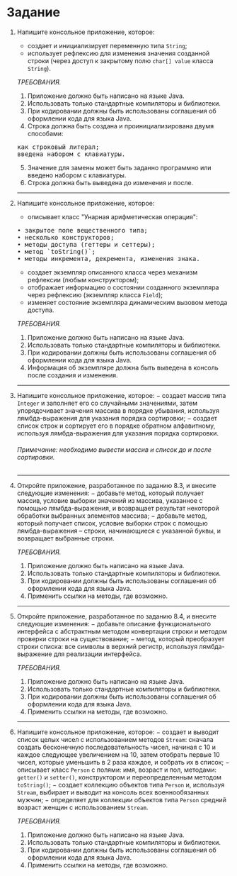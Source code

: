 # Задание
1. Напишите консольное приложение, которое:
   - создает и инициализирует переменную типа `String`;
   - использует рефлексию для изменения значения созданной строки
   (через доступ к закрытому полю `char[] value` класса `String`).
   
   _ТРЕБОВАНИЯ._
   1. Приложение должно быть написано на языке Java.
   2. Использовать только стандартные компиляторы и библиотеки.
   3. При кодировании должны быть использованы соглашения об
   оформлении кода для языка Java.
   4. Строка должна быть создана и проинициализирована двумя способами:
   <pre>как строковый литерал;
   введена набором с клавиатуры.</pre>
   5. Значение для замены может быть заданно программно или введено
   набором с клавиатуры.
   6. Строка должна быть выведена до изменения и после.
   
   ***
2. Напишите консольное приложение, которое:
   - описывает класс "Унарная арифметическая операция":
   <pre>• закрытое поле вещественного типа;
   • несколько конструкторов;
   • методы доступа (геттеры и сеттеры);
   • метод `toString()`;
   • методы инкремента, декремента, изменения знака.</pre>
   - создает экземпляр описанного класса через механизм рефлексии
   (любым конструктором);
   - отображает информацию о состоянии созданного экземпляра через
   рефлексию (экземпляр класса `Field`);
   - изменяет состояние экземпляра динамическим вызовом метода
   доступа.
   
   _ТРЕБОВАНИЯ._
   1. Приложение должно быть написано на языке Java.
   2. Использовать только стандартные компиляторы и библиотеки.
   3. При кодировании должны быть использованы соглашения об
   оформлении кода для языка Java.
   4. Информация об экземпляре должна быть выведена в консоль после
   создания и изменения.
   
   ***
3. Напишите консольное приложение, которое:
   − создает массив типа `Integer` и заполняет его со случайными значениями,
   затем упорядочивает значения массива в порядке убывания, используя
   лямбда-выражения для указания порядка сортировки;
   − создает список строк и сортирует его в порядке обратном алфавитному,
   используя лямбда-выражения для указания порядка сортировки.
   ###### Примечание: необходимо вывести массив и список до и после сортировки.
   ***
4. Откройте приложение, разработанное по заданию 8.3, и внесите
   следующие изменения:
   − добавьте метод, который получает массив, условие выборки значений из
   массива, указанное с помощью лямбда-выражения, и возвращает результат
   некоторой обработки выбранных элементов массива;
   − добавьте метод, который получает список, условие выборки строк с
   помощью лямбда-выражения – строки, начинающиеся с указанной буквы,
   и возвращает выбранные строки.
   
   _ТРЕБОВАНИЯ._
   1. Приложение должно быть написано на языке Java.
   2. Использовать только стандартные компиляторы и библиотеки.
   3. При кодировании должны быть использованы соглашения об
   оформлении кода для языка Java.
   4. Применить ссылки на методы, где возможно.
   ***
5. Откройте приложение, разработанное по заданию 8.4, и внесите
   следующие изменения:
   − добавьте описание функционального интерфейса с абстрактным методом
   конвертации строки и методом проверки строки на существование;
   − метод, который преобразует строки списка: все символы в верхний
   регистр, используя лямбда-выражение для реализации интерфейса.
   
   _ТРЕБОВАНИЯ._
   1. Приложение должно быть написано на языке Java.
   2. Использовать только стандартные компиляторы и библиотеки.
   3. При кодировании должны быть использованы соглашения об
   оформлении кода для языка Java.
   4. Применить ссылки на методы, где возможно.
   ***
   
6. Напишите консольное приложение, которое:
   − создает и выводит список целых чисел с использованием методов `Stream`:
   сначала создать бесконечную последовательность чисел, начиная с 10 и
   каждое следующее увеличением на 10, затем отобрать первые 10 чисел,
   которые уменьшить в 2 раза каждое, и собрать их в список;
   − описывает класс `Person` с полями: имя, возраст и пол, методами: `getter()` и
   `setter()`, конструктором и переопределенным методом `toString()`;
   − создает коллекцию объектов типа `Person` и, используя `Stream`, выбирает и
   выводит на консоль всех военнообязанных мужчин;
   − определяет для коллекции объектов типа `Person` средний возраст женщин
   с использованием `Stream`.
   
   _ТРЕБОВАНИЯ._
   1. Приложение должно быть написано на языке Java.
   2. Использовать только стандартные компиляторы и библиотеки.
   3. При кодировании должны быть использованы соглашения об
   оформлении кода для языка Java.
   4. Применить ссылки на методы, где возможно.